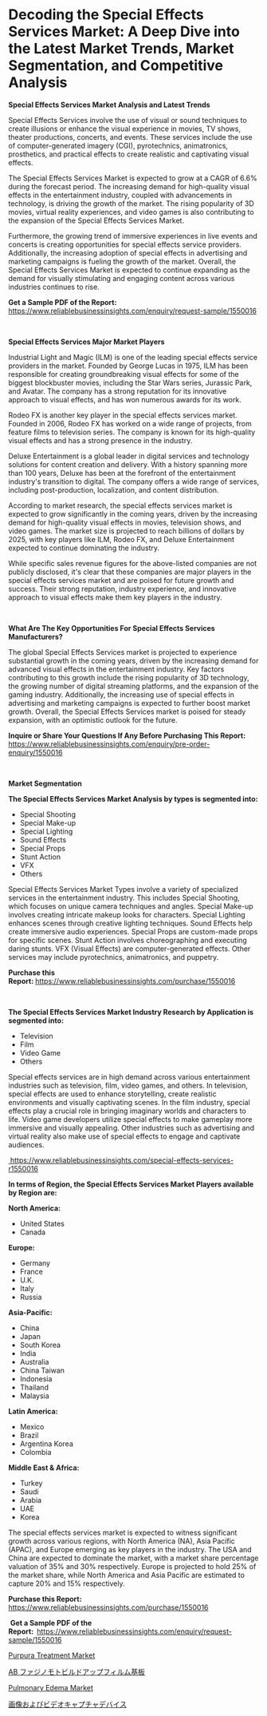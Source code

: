<p><h1>Decoding the Special Effects Services Market: A Deep Dive into the Latest Market Trends, Market Segmentation, and Competitive Analysis</h1></p><p><strong>Special Effects Services Market Analysis and Latest Trends</strong></p>
<p><p>Special Effects Services involve the use of visual or sound techniques to create illusions or enhance the visual experience in movies, TV shows, theater productions, concerts, and events. These services include the use of computer-generated imagery (CGI), pyrotechnics, animatronics, prosthetics, and practical effects to create realistic and captivating visual effects.</p><p>The Special Effects Services Market is expected to grow at a CAGR of 6.6% during the forecast period. The increasing demand for high-quality visual effects in the entertainment industry, coupled with advancements in technology, is driving the growth of the market. The rising popularity of 3D movies, virtual reality experiences, and video games is also contributing to the expansion of the Special Effects Services Market.</p><p>Furthermore, the growing trend of immersive experiences in live events and concerts is creating opportunities for special effects service providers. Additionally, the increasing adoption of special effects in advertising and marketing campaigns is fueling the growth of the market. Overall, the Special Effects Services Market is expected to continue expanding as the demand for visually stimulating and engaging content across various industries continues to rise.</p></p>
<p><strong>Get a Sample PDF of the Report:&nbsp;</strong> <a href="https://www.reliablebusinessinsights.com/enquiry/request-sample/1550016">https://www.reliablebusinessinsights.com/enquiry/request-sample/1550016</a></p>
<p>&nbsp;</p>
<p><strong>Special Effects Services Major Market Players</strong></p>
<p><p>Industrial Light and Magic (ILM) is one of the leading special effects service providers in the market. Founded by George Lucas in 1975, ILM has been responsible for creating groundbreaking visual effects for some of the biggest blockbuster movies, including the Star Wars series, Jurassic Park, and Avatar. The company has a strong reputation for its innovative approach to visual effects, and has won numerous awards for its work.</p><p>Rodeo FX is another key player in the special effects services market. Founded in 2006, Rodeo FX has worked on a wide range of projects, from feature films to television series. The company is known for its high-quality visual effects and has a strong presence in the industry.</p><p>Deluxe Entertainment is a global leader in digital services and technology solutions for content creation and delivery. With a history spanning more than 100 years, Deluxe has been at the forefront of the entertainment industry's transition to digital. The company offers a wide range of services, including post-production, localization, and content distribution.</p><p>According to market research, the special effects services market is expected to grow significantly in the coming years, driven by the increasing demand for high-quality visual effects in movies, television shows, and video games. The market size is projected to reach billions of dollars by 2025, with key players like ILM, Rodeo FX, and Deluxe Entertainment expected to continue dominating the industry.</p><p>While specific sales revenue figures for the above-listed companies are not publicly disclosed, it's clear that these companies are major players in the special effects services market and are poised for future growth and success. Their strong reputation, industry experience, and innovative approach to visual effects make them key players in the industry.</p></p>
<p>&nbsp;</p>
<p><strong>What Are The Key Opportunities For Special Effects Services Manufacturers?</strong></p>
<p><p>The global Special Effects Services market is projected to experience substantial growth in the coming years, driven by the increasing demand for advanced visual effects in the entertainment industry. Key factors contributing to this growth include the rising popularity of 3D technology, the growing number of digital streaming platforms, and the expansion of the gaming industry. Additionally, the increasing use of special effects in advertising and marketing campaigns is expected to further boost market growth. Overall, the Special Effects Services market is poised for steady expansion, with an optimistic outlook for the future.</p></p>
<p><strong>Inquire or Share Your Questions If Any Before Purchasing This Report:</strong> <a href="https://www.reliablebusinessinsights.com/enquiry/pre-order-enquiry/1550016">https://www.reliablebusinessinsights.com/enquiry/pre-order-enquiry/1550016</a></p>
<p>&nbsp;</p>
<p><strong>Market Segmentation</strong></p>
<p><strong>The Special Effects Services Market Analysis by types is segmented into:</strong></p>
<p><ul><li>Special Shooting</li><li>Special Make-up</li><li>Special Lighting</li><li>Sound Effects</li><li>Special Props</li><li>Stunt Action</li><li>VFX</li><li>Others</li></ul></p>
<p><p>Special Effects Services Market Types involve a variety of specialized services in the entertainment industry. This includes Special Shooting, which focuses on unique camera techniques and angles. Special Make-up involves creating intricate makeup looks for characters. Special Lighting enhances scenes through creative lighting techniques. Sound Effects help create immersive audio experiences. Special Props are custom-made props for specific scenes. Stunt Action involves choreographing and executing daring stunts. VFX (Visual Effects) are computer-generated effects. Other services may include pyrotechnics, animatronics, and puppetry.</p></p>
<p><strong>Purchase this Report:&nbsp;</strong><a href="https://www.reliablebusinessinsights.com/purchase/1550016">https://www.reliablebusinessinsights.com/purchase/1550016</a></p>
<p>&nbsp;</p>
<p><strong>The Special Effects Services Market Industry Research by Application is segmented into:</strong></p>
<p><ul><li>Television</li><li>Film</li><li>Video Game</li><li>Others</li></ul></p>
<p><p>Special effects services are in high demand across various entertainment industries such as television, film, video games, and others. In television, special effects are used to enhance storytelling, create realistic environments and visually captivating scenes. In the film industry, special effects play a crucial role in bringing imaginary worlds and characters to life. Video game developers utilize special effects to make gameplay more immersive and visually appealing. Other industries such as advertising and virtual reality also make use of special effects to engage and captivate audiences.</p></p>
<p><a href="https://www.reliablebusinessinsights.com/special-effects-services-r1550016">&nbsp;https://www.reliablebusinessinsights.com/special-effects-services-r1550016</a></p>
<p><strong>In terms of Region, the Special Effects Services Market Players available by Region are:</strong></p>
<p>
    <p> <strong> North America: </strong>
        <ul>
            <li>United States</li>
            <li>Canada</li>
        </ul>
        </p> 
    <p> <strong> Europe: </strong>
        <ul>
            <li>Germany</li>
            <li>France</li>
            <li>U.K.</li>
            <li>Italy</li>
            <li>Russia</li>
        </ul>
        </p> 
    <p> <strong> Asia-Pacific: </strong>
        <ul>
            <li>China</li>
            <li>Japan</li>
            <li>South Korea</li>
            <li>India</li>
            <li>Australia</li>
            <li>China Taiwan</li>
            <li>Indonesia</li>
            <li>Thailand</li>
            <li>Malaysia</li>
        </ul>
        </p> 
    <p> <strong> Latin America: </strong>
        <ul>
            <li>Mexico</li>
            <li>Brazil</li>
            <li>Argentina Korea</li>
            <li>Colombia</li>
        </ul>
        </p> 
    <p> <strong> Middle East & Africa: </strong>
        <ul>
            <li>Turkey</li>
            <li>Saudi</li>
            <li>Arabia</li>
            <li>UAE</li>
            <li>Korea</li>
        </ul>
    </p>
    </p>
<p><p>The special effects services market is expected to witness significant growth across various regions, with North America (NA), Asia Pacific (APAC), and Europe emerging as key players in the industry. The USA and China are expected to dominate the market, with a market share percentage valuation of 35% and 30% respectively. Europe is projected to hold 25% of the market share, while North America and Asia Pacific are estimated to capture 20% and 15% respectively.</p></p>
<p><strong>Purchase this Report: </strong><a href="https://www.reliablebusinessinsights.com/purchase/1550016">https://www.reliablebusinessinsights.com/purchase/1550016</a></p>
<p>&nbsp;<strong>Get a Sample PDF of the Report:&nbsp;&nbsp;</strong><a href="https://www.reliablebusinessinsights.com/enquiry/request-sample/1550016">https://www.reliablebusinessinsights.com/enquiry/request-sample/1550016</a></p>
<p><strong></strong></p>
<p><p><a href="https://github.com/fiixsa/Market-Research-Report-List-3/blob/main/purpura-treatment-market.md">Purpura Treatment Market</a></p><p><a href="https://github.com/charm854/Market-Research-Report-List-2/blob/main/7227734179875.md">AB ファジノモトビルドアップフィルム基板</a></p><p><a href="https://github.com/cecuraprangm/Market-Research-Report-List-3/blob/main/pulmonary-edema-market.md">Pulmonary Edema Market</a></p><p><a href="https://github.com/MacyOrn/Market-Research-Report-List-1/blob/main/5654425179876.md">画像およびビデオキャプチャデバイス</a></p></p>